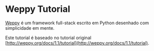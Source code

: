 # Weppy Tutorial

[Weppy](http://weppy.org) é um framework full-stack escrito em Python desenhado com simplicidade em mente.

Este tutorial é baseado no tutorial original [http://weppy.org/docs/1.1/tutorial](http://weppy.org/docs/1.1/tutorial).

